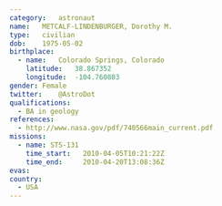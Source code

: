 ```yaml
---
category:	astronaut
name:	METCALF-LINDENBURGER, Dorothy M.
type:	civilian
dob:	1975-05-02
birthplace:
  - name:	Colorado Springs, Colorado
    latitude:	38.867352
    longitude:	-104.760803
gender:	Female
twitter:	@AstroDot
qualifications:
  - BA in geology
references:
  - http://www.nasa.gov/pdf/740566main_current.pdf
missions:
  - name: STS-131
    time_start:   2010-04-05T10:21:22Z
    time_end:     2010-04-20T13:08:36Z
evas:
country:
  - USA
---
```

